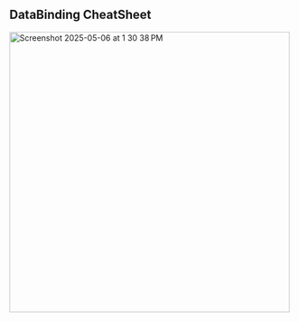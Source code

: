 ## DataBinding CheatSheet

<img width="496" alt="Screenshot 2025-05-06 at 1 30 38 PM" src="https://github.com/user-attachments/assets/c0d3bf38-4505-4a38-9286-2ecab81edbc0" />
